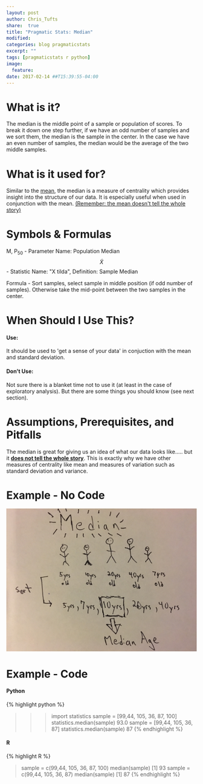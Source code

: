 ```yaml
---
layout: post
author: Chris_Tufts
share:  true
title: "Pragmatic Stats: Median"
modified:
categories: blog pragmaticstats
excerpt: ""
tags: [pragmaticstats r python]
image:
  feature:
date: 2017-02-14 ##T15:39:55-04:00
---
```


# What is it?
The median is the middle point of a sample or population of scores.  To break it down one step
further, if we have an odd number of samples and we sort them, the median is
the sample in the center.  In the case we have an even number of samples, the median
would be the average of the two middle samples.

# What is it used for?
Similar to the [mean](http://miningthedetails.com/blog/r/python/pragmatic/stats/PragmaticPostMean/), the median is a measure of centrality
which provides insight into the structure of our data. It is especially
useful when used in conjunction with the mean. [(Remember: the mean doesn't
tell the whole story)](http://miningthedetails.com/blog/r/python/pragmatic/stats/PragmaticPostMean/#example---sans-code)

# Symbols & Formulas
M, P<sub>50</sub> - Parameter Name: Population Median<br />
<span>$$\widetilde{X}$$</span> - Statistic Name: "X tilda", Definition: Sample Median

Formula - Sort samples, select sample in middle position (if odd number of samples).
Otherwise take the mid-point between the two samples in the center.

# When Should I Use This?

#### Use:

It should be used to 'get a sense of your data' in conjuction with the mean
and standard deviation.

#### Don't Use:
Not sure there is a blanket time not to use it (at least in the case of
exploratory analysis).  But there are some things you should know (see next section).

# Assumptions, Prerequisites, and Pitfalls

The median is great for giving us an idea of what our data looks like..... but it
[<b>does not tell the whole story</b>](http://miningthedetails.com/blog/r/python/pragmatic/stats/PragmaticPostMean/#example---sans-code).  This is exactly why we have other measures
of centrality like mean and measures of variation such as standard deviation and variance.  

# Example - No Code

![Mean example title page](/images/prag_median/median.jpg)

# Example - Code

#### Python

{% highlight python %}
>>> import statistics
>>> sample = [99,44, 105, 36, 87, 100]
>>> statistics.median(sample)
93.0
>>> sample = [99,44, 105, 36, 87]
>>> statistics.median(sample)
87
{% endhighlight %}

#### R
{% highlight R %}
> sample = c(99,44, 105, 36, 87, 100)
> median(sample)
[1] 93
> sample = c(99,44, 105, 36, 87)
> median(sample)
[1] 87
{% endhighlight %}

[jekyll-gh]: https://github.com/jekyll/jekyll
[jekyll]:    http://jekyllrb.com

